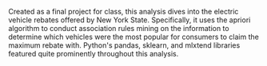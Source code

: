 Created as a final project for class, this analysis dives into the electric vehicle rebates offered by New York State. Specifically, it uses the apriori algorithm to conduct association rules mining on the information to determine which vehicles were the most popular for consumers to claim the maximum rebate with. Python's pandas, sklearn, and mlxtend libraries featured quite prominently throughout this analysis.
